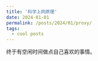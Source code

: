 ```yaml
---
title: '科学上网原理'
date: 2024-01-01
permalink: /posts/2024/01/proxy/
tags:
  - cool posts
---
```


终于有空闲时间做点自己喜欢的事情。
